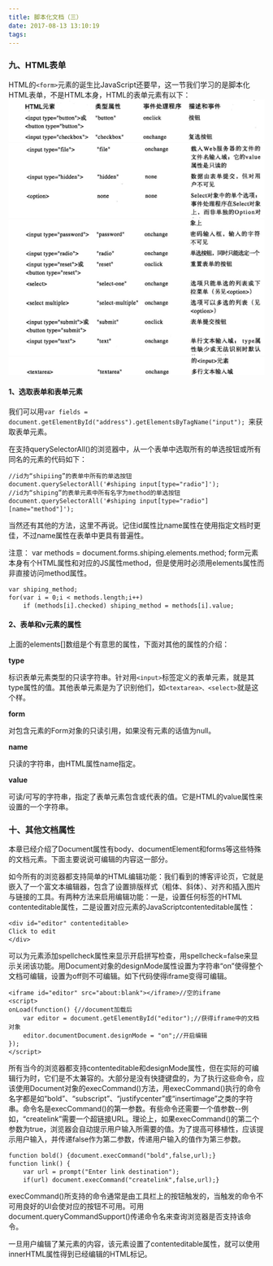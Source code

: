 ```yaml
---
title: 脚本化文档（三）
date: 2017-08-13 13:10:19
tags:
---
```

### 九、HTML表单 ###
HTML的`<form>`元素的诞生比JavaScript还要早，这一节我们学习的是脚本化HTML表单，不是HTML本身，HTML的表单元素有以下：
![](image/form1.jpg)![](image/form2.jpg)![](image/form3.jpg)![](image/form4.jpg)
#### 1、选取表单和表单元素 ####
我们可以用`var fields = document.getElementById("address").getElementsByTagName("input"); `来获取表单元素。

在支持querySelectorAll()的浏览器中，从一个表单中选取所有的单选按钮或所有同名的元素的代码如下：

	//id为“shipiing”的表单中所有的单选按钮
	document.querySelectorAll('#shiping input[type="radio"]');
	//id为“shiping”的表单元素中所有名字为method的单选按钮
	document.querySelectorAll('#shiping input[type="radio"][name="method"]');
当然还有其他的方法，这里不再说。记住id属性比name属性在使用指定文档时更佳，不过name属性在表单中更具有普遍性。

注意：	
	var methods = document.forms.shiping.elements.method;
form元素本身有个HTML属性和对应的JS属性method，但是使用时必须用elements属性而非直接访问method属性。
	
	var shiping_method;
	for(var i = 0;i < methods.length;i++)
		if (methods[i].checked) shiping_method = methods[i].value;
#### 2、表单和v元素的属性 ####
上面的elements[]数组是个有意思的属性，下面对其他的属性的介绍：

**type**

标识表单元素类型的只读字符串。针对用`<input>`标签定义的表单元素，就是其type属性的值。其他表单元素是为了识别他们，如`<textarea>、<select>`就是这个样。

**form**

对包含元素的Form对象的只读引用，如果没有元素的话值为null。

**name**

只读的字符串，由HTML属性name指定。

**value**

可读/可写的字符串，指定了表单元素包含或代表的值。它是HTML的value属性来设置的一个字符串。
### 十、其他文档属性 ###
本章已经介绍了Document属性有body、documentElement和forms等这些特殊的文档元素。下面主要说说可编辑的内容这一部分。

如今所有的浏览器都支持简单的HTML编辑功能：我们看到的博客评论页，它就是嵌入了一个富文本编辑器，包含了设置排版样式（粗体、斜体）、对齐和插入图片与链接的工具。有两种方法来启用编辑功能：一是，设置任何标签的HTML contenteditable属性，二是设置对应元素的JavaScriptcontenteditable属性：
	
	<div id="editor" contenteditable>
	Click to edit
	</div>
可以为元素添加spellcheck属性来显示开启拼写检查，用spellcheck=false来显示关闭该功能。用Document对象的designMode属性设置为字符串“on”使得整个文档可编辑，设置为off则不可编辑。如下代码使得iframe变得可编辑。

	<iframe id="editor" src="about:blank"></iframe>//空的iframe
	<script>
	onLoad(function() {//document加载后
		var editor = document.getElementById("editor");//获得iframe中的文档对象
		editor.documentDocument.designMode = "on";//开启编辑
	});
	</script>
所有当今的浏览器都支持contenteditable和designMode属性，但在实际的可编辑行为时，它们是不太兼容的。大部分是没有快捷键盘的，为了执行这些命令，应该使用Document对象的execCommand()方法，用execCommand()执行的命令名字都是如“bold”、“subscript”、“justifycenter”或“insertimage”之类的字符串。命令名是execCommand()的第一参数。有些命令还需要一个值参数--例如，“createlink”需要一个超链接URL。理论上，如果execCommand()的第二个参数为true，浏览器会自动提示用户输入所需要的值。为了提高可移植性，应该提示用户输入，并传递false作为第二参数，传递用户输入的值作为第三参数。

	function bold() {document.execCommand("bold",false,url);}
	function link() {
		var url = prompt("Enter link destination");
		if(url) document.execCommand("createlink",false,url);}
execCommand()所支持的命令通常是由工具栏上的按钮触发的，当触发的命令不可用良好的UI会使对应的按钮不可用。可用document.queryCommandSupport()传递命令名来查询浏览器是否支持该命令。

一旦用户编辑了某元素的内容，该元素设置了contenteditable属性，就可以使用innerHTML属性得到已经编辑的HTML标记。


